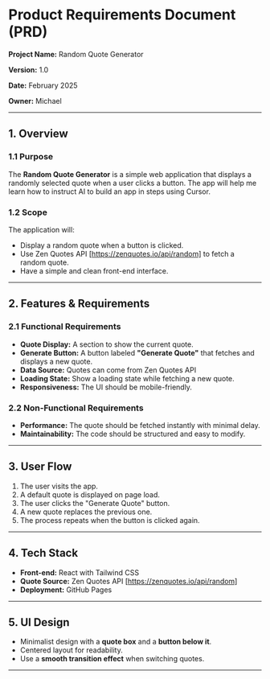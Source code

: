 # **Product Requirements Document (PRD)**

**Project Name:** Random Quote Generator

**Version:** 1.0

**Date:** February 2025

**Owner:** Michael

---

## **1. Overview**

### **1.1 Purpose**

The **Random Quote Generator** is a simple web application that displays a randomly selected quote when a user clicks a button. The app will help me learn how to instruct AI to build an app in steps using Cursor.

### **1.2 Scope**

The application will:

- Display a random quote when a button is clicked.
- Use Zen Quotes API [https://zenquotes.io/api/random] to fetch a random quote.
- Have a simple and clean front-end interface.

---

## **2. Features & Requirements**

### **2.1 Functional Requirements**

- **Quote Display:** A section to show the current quote.
- **Generate Button:** A button labeled **"Generate Quote"** that fetches and displays a new quote.
- **Data Source:** Quotes can come from Zen Quotes API
- **Loading State:** Show a loading state while fetching a new quote.
- **Responsiveness:** The UI should be mobile-friendly.

### **2.2 Non-Functional Requirements**

- **Performance:** The quote should be fetched instantly with minimal delay.
- **Maintainability:** The code should be structured and easy to modify.

---

## **3. User Flow**

1. The user visits the app.
2. A default quote is displayed on page load.
3. The user clicks the "Generate Quote" button.
4. A new quote replaces the previous one.
5. The process repeats when the button is clicked again.

---

## **4. Tech Stack**

- **Front-end:** React with Tailwind CSS
- **Quote Source:** Zen Quotes API [https://zenquotes.io/api/random]
- **Deployment:** GitHub Pages

---

## **5. UI Design**

- Minimalist design with a **quote box** and a **button below it**.
- Centered layout for readability.
- Use a **smooth transition effect** when switching quotes.

---
